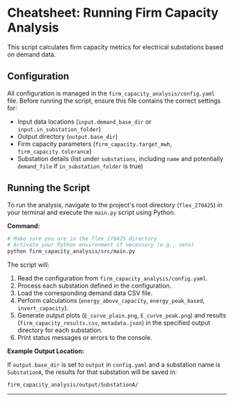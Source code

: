 # Cheatsheet: Running Firm Capacity Analysis

This script calculates firm capacity metrics for electrical substations based on demand data.

## Configuration

All configuration is managed in the `firm_capacity_analysis/config.yaml` file. Before running the script, ensure this file contains the correct settings for:

-   Input data locations (`input.demand_base_dir` or `input.in_substation_folder`)
-   Output directory (`output.base_dir`)
-   Firm capacity parameters (`firm_capacity.target_mwh`, `firm_capacity.tolerance`)
-   Substation details (list under `substations`, including `name` and potentially `demand_file` if `in_substation_folder` is true)

## Running the Script

To run the analysis, navigate to the project's root directory (`flex_270425`) in your terminal and execute the `main.py` script using Python.

**Command:**

```bash
# Make sure you are in the flex_270425 directory
# Activate your Python environment if necessary (e.g., venv)
python firm_capacity_analysis/src/main.py
```

The script will:

1.  Read the configuration from `firm_capacity_analysis/config.yaml`.
2.  Process each substation defined in the configuration.
3.  Load the corresponding demand data CSV file.
4.  Perform calculations (`energy_above_capacity`, `energy_peak_based`, `invert_capacity`).
5.  Generate output plots (`E_curve_plain.png`, `E_curve_peak.png`) and results (`firm_capacity_results.csv`, `metadata.json`) in the specified output directory for each substation.
6.  Print status messages or errors to the console.

**Example Output Location:**

If `output.base_dir` is set to `output` in `config.yaml` and a substation name is `SubstationA`, the results for that substation will be saved in:

`firm_capacity_analysis/output/SubstationA/`

--- 